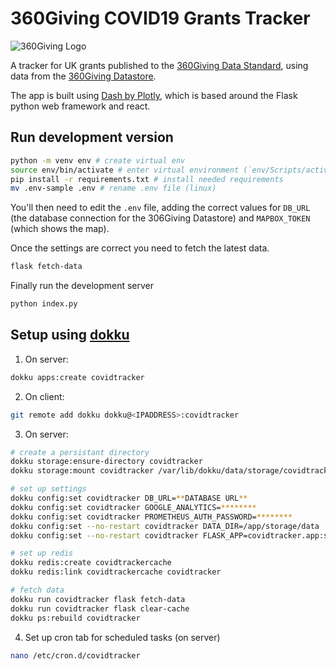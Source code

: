 # 360Giving COVID19 Grants Tracker

![360Giving Logo](https://www.threesixtygiving.org/wp-content/themes/360giving2020/assets/images/360-logos/360giving-main.svg)

A tracker for UK grants published to the [360Giving Data Standard](http://standard.threesixtygiving.org/),
using data from the [360Giving Datastore](https://www.threesixtygiving.org/data/360giving-datastore/).

The app is built using [Dash by Plotly](https://dash.plotly.com/), which is based around the Flask
python web framework and react.

## Run development version

```sh
python -m venv env # create virtual env
source env/bin/activate # enter virtual environment (`env/Scripts/activate` on windows)
pip install -r requirements.txt # install needed requirements
mv .env-sample .env # rename .env file (linux)
```

You'll then need to edit the `.env` file, adding the correct values for `DB_URL` (the database connection
for the 306Giving Datastore) and `MAPBOX_TOKEN` (which shows the map).

Once the settings are correct you need to fetch the latest data.

```sh
flask fetch-data
```

Finally run the development server

```sh
python index.py
```

## Setup using [dokku](http://dokku.viewdocs.io/dokku/)

1. On server:

```sh
dokku apps:create covidtracker
```

2. On client:

```sh
git remote add dokku dokku@<IPADDRESS>:covidtracker

```

3. On server:

```sh
# create a persistant directory
dokku storage:ensure-directory covidtracker
dokku storage:mount covidtracker /var/lib/dokku/data/storage/covidtracker:/app/storage

# set up settings
dokku config:set covidtracker DB_URL=**DATABASE URL**
dokku config:set covidtracker GOOGLE_ANALYTICS=********
dokku config:set covidtracker PROMETHEUS_AUTH_PASSWORD=********
dokku config:set --no-restart covidtracker DATA_DIR=/app/storage/data
dokku config:set --no-restart covidtracker FLASK_APP=covidtracker.app:server

# set up redis
dokku redis:create covidtrackercache
dokku redis:link covidtrackercache covidtracker

# fetch data
dokku run covidtracker flask fetch-data
dokku run covidtracker flask clear-cache
dokku ps:rebuild covidtracker
```

4. Set up cron tab for scheduled tasks (on server)

```sh
nano /etc/cron.d/covidtracker
```
